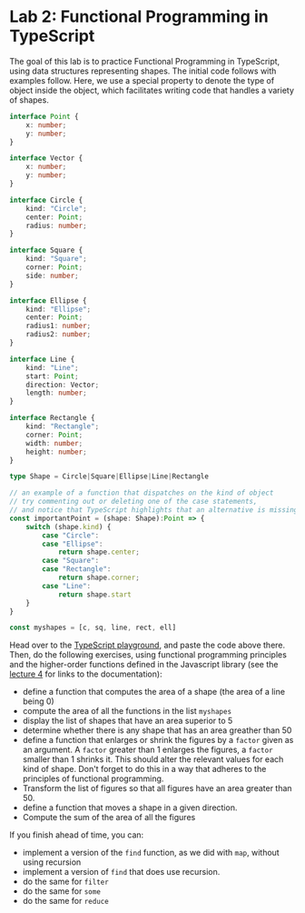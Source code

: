 # Lab 2: Functional Programming in TypeScript

The goal of this lab is to practice Functional Programming in TypeScript, using data structures representing shapes. The initial code follows with examples follow. Here, we use a special property to denote the type of object inside the object, which facilitates writing code that handles a variety of shapes.

```typescript
interface Point {
    x: number;
    y: number;
}

interface Vector {
    x: number;
    y: number;
}

interface Circle {
    kind: "Circle";
    center: Point;
    radius: number;
}

interface Square {
    kind: "Square";
    corner: Point;
    side: number;
}

interface Ellipse {
    kind: "Ellipse";
    center: Point;
    radius1: number;
    radius2: number;
}

interface Line {
    kind: "Line";
    start: Point;
    direction: Vector;
    length: number;
}

interface Rectangle {
    kind: "Rectangle";
    corner: Point;
    width: number;
    height: number;
}

type Shape = Circle|Square|Ellipse|Line|Rectangle

// an example of a function that dispatches on the kind of object
// try commenting out or deleting one of the case statements, 
// and notice that TypeScript highlights that an alternative is missing.
const importantPoint = (shape: Shape):Point => {
    switch (shape.kind) {
        case "Circle":
        case "Ellipse":
            return shape.center;
        case "Square":
        case "Rectangle":
            return shape.corner;
        case "Line":
            return shape.start
    }
}

const myshapes = [c, sq, line, rect, ell]

```

Head over to the [TypeScript playground](https://www.typescriptlang.org/play), and paste the code above there. Then, do the following exercises, using functional programming principles and the higher-order functions defined in the Javascript library (see the [lecture 4](https://github.com/rrobbes/EngineeringOfMobileSystemsV2/blob/main/4-FP/README.md) for links to the documentation):

- define a function that computes the area of a shape (the area of a line being 0)
- compute the area of all the functions in the list `myshapes`
- display the list of shapes that have an area superior to 5
- determine whether there is any shape that has an area greather than 50
- define a function that enlarges or shrink the figures by a `factor` given as an argument. A `factor` greater than 1 enlarges the figures, a `factor` smaller than 1 shrinks it. This should alter the relevant values for each kind of shape. Don't forget to do this in a way that adheres to the principles of functional programming. 
- Transform the list of figures so that all figures have an area greater than 50.
- define a function that moves a shape in a given direction.
- Compute the sum of the area of all the figures

If you finish ahead of time, you can:
- implement a version of the `find` function, as we did with `map`, without using recursion
- implement a version of `find` that does use recursion.
- do the same for `filter`
- do the same for `some`
- do the same for `reduce`
